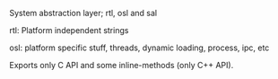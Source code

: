 System abstraction layer; rtl, osl and sal

rtl:
Platform independent strings

osl:
platform specific stuff, threads, dynamic loading, process, ipc, etc

Exports only C API and some inline-methods (only C++ API).
